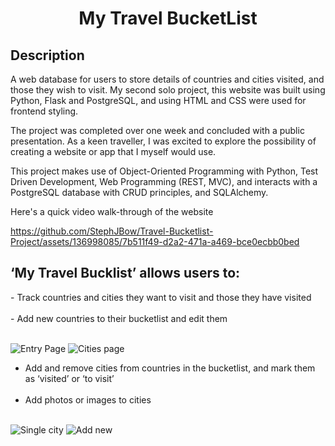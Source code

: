 <h1 align="center">My Travel BucketList</h1> 

## Description
A web database for users to store details of countries and cities visited, and those they wish to visit.
My second solo project, this website was built using Python, Flask and PostgreSQL, and using HTML and CSS were used for frontend styling.

The project was completed over one week and concluded with a public presentation. As a keen traveller, I was excited to explore the possibility of creating a website or app that I myself would use.

This project makes use of Object-Oriented Programming with Python, Test Driven Development, Web Programming (REST, MVC), and interacts with a PostgreSQL database with CRUD principles, and SQLAlchemy.

Here's a quick video walk-through of the website


https://github.com/StephJBow/Travel-Bucketlist-Project/assets/136998085/7b511f49-d2a2-471a-a469-bce0ecbb0bed

<h2>‘My Travel Bucklist’ allows users to:</h2>
- Track countries and cities they want to visit and those they have visited <br></br>
- Add new countries to their bucketlist and edit them <br></br>

![Entry Page](https://github.com/StephJBow/Travel-Bucketlist-Project/assets/136998085/96d0b9e0-8c08-42f5-8800-31c1e1ea600a)
![Cities page](https://github.com/StephJBow/Travel-Bucketlist-Project/assets/136998085/a65eedc0-34e1-4d35-89ff-dc122789b432)
- Add and remove cities from countries in the bucketlist, and mark them as ‘visited’ or ‘to visit’ <br></br>
- Add photos or images to cities <br></br>


![Single city](https://github.com/StephJBow/Travel-Bucketlist-Project/assets/136998085/604c6997-aab7-4dc2-b36a-5a697b98fdd1)
![Add new](https://github.com/StephJBow/Travel-Bucketlist-Project/assets/136998085/9bf555a7-c817-4cc3-9fe8-04fa6efe1835)

